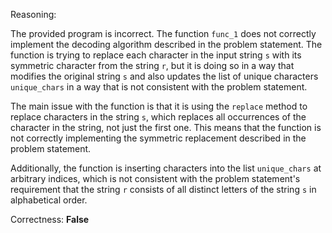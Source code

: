 Reasoning:

The provided program is incorrect. The function `func_1` does not correctly implement the decoding algorithm described in the problem statement. The function is trying to replace each character in the input string `s` with its symmetric character from the string `r`, but it is doing so in a way that modifies the original string `s` and also updates the list of unique characters `unique_chars` in a way that is not consistent with the problem statement.

The main issue with the function is that it is using the `replace` method to replace characters in the string `s`, which replaces all occurrences of the character in the string, not just the first one. This means that the function is not correctly implementing the symmetric replacement described in the problem statement.

Additionally, the function is inserting characters into the list `unique_chars` at arbitrary indices, which is not consistent with the problem statement's requirement that the string `r` consists of all distinct letters of the string `s` in alphabetical order.

Correctness: **False**